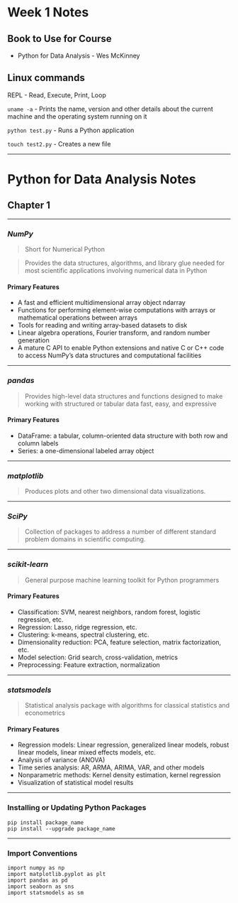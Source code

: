 # Week 1 Notes

## Book to Use for Course
- Python for Data Analysis - Wes McKinney

## Linux commands
 REPL - Read, Execute, Print, Loop
 
 `uname -a` - Prints the name, version and other details about the current machine and the operating system running on it
 
`python test.py` - Runs a Python application

`touch test2.py` - Creates a new file

---
# Python for Data Analysis Notes

## Chapter 1 

---
### *NumPy*
>Short for Numerical Python

>Provides the data structures, algorithms, and library glue needed for most scientific applications involving numerical data in Python
#### **Primary Features**
- A fast and efficient multidimensional array object ndarray
- Functions for performing element-wise computations with arrays or mathematical operations between arrays
- Tools for reading and writing array-based datasets to disk
- Linear algebra operations, Fourier transform, and random number generation
- A mature C API to enable Python extensions and native C or C++ code to access NumPy’s data structures and computational facilities

---
### *pandas*
>Provides high-level data structures and functions designed to make working with structured or tabular data fast, easy, and expressive
#### **Primary Features**
- DataFrame: a tabular, column-oriented data structure with both row and column labels
- Series: a one-dimensional labeled array object

---
### *matplotlib*
>Produces plots and other two dimensional data visualizations.

---
### *SciPy*
>Collection of packages to address a number of different standard problem domains in scientific computing.

---
### *scikit-learn*
>General purpose machine learning toolkit for Python programmers
#### **Primary Features**
- Classification: SVM, nearest neighbors, random forest, logistic regression, etc.
- Regression: Lasso, ridge regression, etc.
- Clustering: k-means, spectral clustering, etc.
- Dimensionality reduction: PCA, feature selection, matrix factorization, etc.
- Model selection: Grid search, cross-validation, metrics
- Preprocessing: Feature extraction, normalization

---
### *statsmodels*
>Statistical analysis package with algorithms for classical statistics and econometrics
#### **Primary Features**
- Regression models: Linear regression, generalized linear models, robust linear models, linear mixed effects models, etc.
- Analysis of variance (ANOVA)
- Time series analysis: AR, ARMA, ARIMA, VAR, and other models
- Nonparametric methods: Kernel density estimation, kernel regression
 - Visualization of statistical model results

---
### Installing or Updating Python Packages

```
pip install package_name
pip install --upgrade package_name
```

---
### Import Conventions

```
import numpy as np
import matplotlib.pyplot as plt
import pandas as pd
import seaborn as sns
import statsmodels as sm
```


